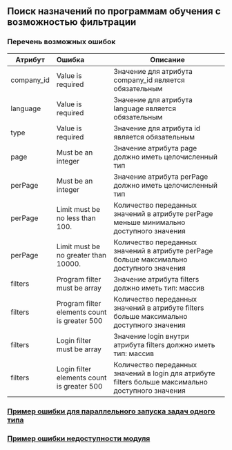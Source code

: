 ## Поиск назначений по программам обучения с возможностью фильтрации
### Перечень возможных ошибок
| Атрибут | Ошибка                        | Описание                                            |
|---------|:------------------------------|-----------------------------------------------------|
| company_id | Value is required | Значение для атрибута company_id является обязательным |
| language | Value is required | Значение для атрибута language является обязательным |
| type | Value is required | Значение для атрибута id является обязательным |
| page | Must be an integer |  Значение атрибута page должно иметь целочисленный тип |
| perPage | Must be an integer | Значение атрибута perPage должно иметь целочисленный тип |
| perPage | Limit must be no less than 100. | Количество переданных значений в атрибуте perPage меньше минимально доступного значения |
| perPage | Limit must be no greater than 10000. | Количество переданных значений в атрибуте perPage больше максимально доступного значения |
| filters | Program filter must be array | Значение атрибута filters должно иметь тип: массив |
| filters | Program filter elements count is greater 500 | Количество переданных значений в атрибуте filters больше максимально доступного значения |
| filters | Login filter must be array | Значение login внутри атрибута filters должно иметь тип: массив |
| filters | Login filter elements count is greater 500 | Количество переданных значений в login для атрибуте filters больше максимально доступного значения |

### [Пример ошибки для параллельного запуска задач одного типа](https://github.com/ekvio-dev/integration-api-response-examples/blob/master/examples/v2/uniq_task_error.json)
### [Пример ошибки недоступности модуля](https://github.com/ekvio-dev/integration-api-response-examples/blob/master/examples/v2/module_unavalible_error.json)
<!-- ### [Пример ответа](https://github.com/ekvio-dev/integration-api-response-examples/blob/master/examples/v2/information/information-statistic.json) -->